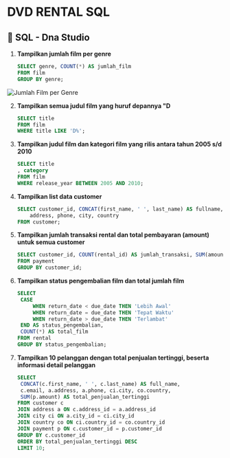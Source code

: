 # DVD RENTAL SQL

## 📘  SQL - Dna Studio

1. **Tampilkan jumlah film per genre**
   ```sql
   SELECT genre, COUNT(*) AS jumlah_film
   FROM film
   GROUP BY genre;
![Jumlah Film per Genre](images/hasil1.png)


2. **Tampilkan semua judul film yang huruf depannya "D**
   ```sql
   SELECT title
   FROM film
   WHERE title LIKE 'D%';
   
3. **Tampilkan judul film dan kategori film yang rilis antara tahun 2005 s/d 2010**
   ```sql
   SELECT title
   , category
   FROM film
   WHERE release_year BETWEEN 2005 AND 2010;
   
4. **Tampilkan list data customer**
   ```sql
   SELECT customer_id, CONCAT(first_name, ' ', last_name) AS fullname,
       address, phone, city, country
   FROM customer;

5. **Tampilkan jumlah transaksi rental dan total pembayaran (amount) untuk semua customer**
   ```sql
   SELECT customer_id, COUNT(rental_id) AS jumlah_transaksi, SUM(amount) AS total_payment
   FROM payment
   GROUP BY customer_id;
   
6. **Tampilkan status pengembalian film dan total jumlah film**
   ```sql
   SELECT 
    CASE 
        WHEN return_date < due_date THEN 'Lebih Awal'
        WHEN return_date = due_date THEN 'Tepat Waktu'
        WHEN return_date > due_date THEN 'Terlambat'
    END AS status_pengembalian,
    COUNT(*) AS total_film
   FROM rental
   GROUP BY status_pengembalian;

7. **Tampilkan 10 pelanggan dengan total penjualan tertinggi, beserta informasi detail pelanggan**
   ```sql
   SELECT 
    CONCAT(c.first_name, ' ', c.last_name) AS full_name,
    c.email, a.address, a.phone, ci.city, co.country,
    SUM(p.amount) AS total_penjualan_tertinggi
   FROM customer c
   JOIN address a ON c.address_id = a.address_id
   JOIN city ci ON a.city_id = ci.city_id
   JOIN country co ON ci.country_id = co.country_id
   JOIN payment p ON c.customer_id = p.customer_id
   GROUP BY c.customer_id
   ORDER BY total_penjualan_tertinggi DESC
   LIMIT 10;


   


